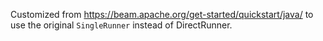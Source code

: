 Customized from <https://beam.apache.org/get-started/quickstart/java/> to use the original `SingleRunner` instead of DirectRunner.